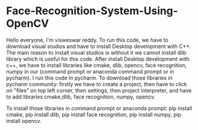 # Face-Recognition-System-Using-OpenCV
Hello everyone, I'm visweswar reddy. To run this code, we have to download visual studios and have to install Desktop development with C++. The main reason to install visual studios is without it we cannot install dlib library which is useful for this code. After install Desktop development with c++, we have to install libraries like cmake, dlib, opencv, face recognition, numpy in our (command prompt or anaconda command prompt or in pycharm). I run this code in pycharm. 
To download those libraries in pycharm community:
  firstly we have to create a project, then
    have to click on "files" on top left corner,
    then settings,
    then project interpreter,
    and have to add libraries cmake,dlib, face recognition, numpy, opencv.
    
To install those libraries in command prompt or anaconda prompt:
   pip install cmake,
   pip install dlib,
   pip install face recognition,
   pip install numpy,
   pip install opencv.

